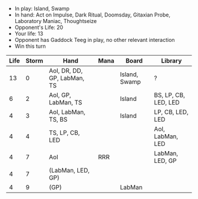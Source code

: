 - In play: Island, Swamp
- In hand: Act on Impulse, Dark Ritual, Doomsday, Gitaxian Probe, Laboratory
  Maniac, Thoughtseize
- Opponent's Life: 20
- Your life: 13
- Opponent has Gaddock Teeg in play, no other relevant interaction
- Win this turn

| Life | Storm | Hand                        | Mana | Board         | Library              |
| ---- | ----- | --------------------------- | ---- | ------------- | -------------------- |
| 13   | 0     | AoI, DR, DD, GP, LabMan, TS |      | Island, Swamp | ?                    |
| 6    | 2     | AoI, GP, LabMan, TS         |      | Island        | BS, LP, CB, LED, LED |
| 4    | 3     | AoI, LabMan, TS, BS         |      | Island        | LP, CB, LED, LED     |
| 4    | 4     | TS, LP, CB, LED             |      |               | AoI, LabMan, LED     |
| 4    | 7     | AoI                         | RRR  |               | LabMan, LED, GP      |
| 4    | 7     | (LabMan, LED, GP)           |      |               |                      |
| 4    | 9     | (GP)                        |      | LabMan        |                      |
